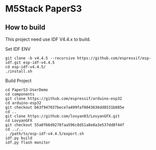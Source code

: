 # M5Stack PaperS3

## How to build

This project need use IDF V4.4.x to build.

Set IDF ENV

```
git clone -b v4.4.5 --recursive https://github.com/espressif/esp-idf.git esp-idf-v4.4.5
cd esp-idf-v4.4.5/
./install.sh
```

Build Project

```
cd PaperS3-UserDemo
cd components
git clone https://github.com/espressif/arduino-esp32
cd arduino-esp32
git checkout b63f947037bece7a499faf0043636dd8531b885e
cd ..
git clone https://github.com/lovyan03/LovyanGFX.git
cd LovyanGFX
git checkout 55a0f66d9278faa596c8d51a8e8a3e537dd8f44f
cd ../..
. /path/to/esp-idf-v4.4.5/export.sh
idf.py build
idf.py flash monitor
```